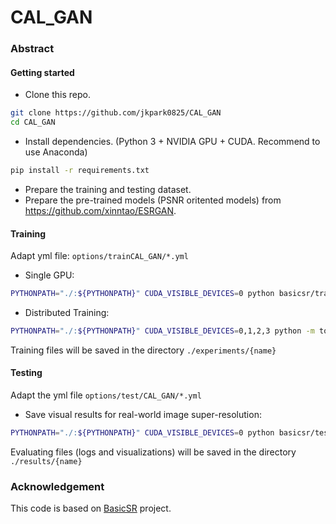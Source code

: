# CAL_GAN

### Abstract

#### Getting started

- Clone this repo.
```bash
git clone https://github.com/jkpark0825/CAL_GAN
cd CAL_GAN
```

- Install dependencies. (Python 3 + NVIDIA GPU + CUDA. Recommend to use Anaconda)
```bash
pip install -r requirements.txt
```

- Prepare the training and testing dataset.
- Prepare the pre-trained models (PSNR oritented models) from https://github.com/xinntao/ESRGAN.

#### Training

Adapt yml file:  ```options/trainCAL_GAN/*.yml``` 



- Single GPU:
```bash
PYTHONPATH="./:${PYTHONPATH}" CUDA_VISIBLE_DEVICES=0 python basicsr/train.py -opt options/train/CAL_GAN/*.yml --auto_resume
```

- Distributed Training:
```bash
PYTHONPATH="./:${PYTHONPATH}" CUDA_VISIBLE_DEVICES=0,1,2,3 python -m torch.distributed.launch --nproc_per_node=4 --master_port=5678 basicsr/train.py -opt options/train/CAL_GAN/*.yml --launcher pytorch --auto_resume
```

Training files  will be saved in the directory ```./experiments/{name}```

#### Testing

Adapt the yml file ```options/test/CAL_GAN/*.yml``` 

- Save visual results for real-world image super-resolution:
```bash
PYTHONPATH="./:${PYTHONPATH}" CUDA_VISIBLE_DEVICES=0 python basicsr/test.py -opt options/test/CAL_GAN/*.yml
```

Evaluating files (logs and visualizations) will be saved in the directory ```./results/{name}```


### Acknowledgement
This code is based on 
[BasicSR](https://github.com/xinntao/BasicSR) project.
